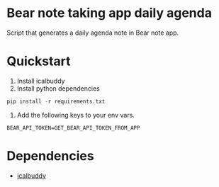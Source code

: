# Bear note taking app daily agenda
Script that generates a daily agenda note in Bear note app.

# Quickstart

1. Install icalbuddy
1. Install python dependencies

```python
pip install -r requirements.txt
```

1. Add the following keys to your env vars.

```
BEAR_API_TOKEN=GET_BEAR_API_TOKEN_FROM_APP
```

# Dependencies
- [icalbuddy](http://hasseg.org/icalBuddy/)